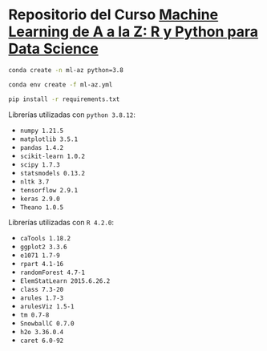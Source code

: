 # Repositorio del Curso [Machine Learning de A a la Z: R y Python para Data Science](https://cursos.frogamesformacion.com/courses/machine-learning-az/)

```bash
conda create -n ml-az python=3.8
```

```bash
conda env create -f ml-az.yml
```

```bash
pip install -r requirements.txt
```

Librerías utilizadas con `python 3.8.12`:

* `numpy 1.21.5`
* `matplotlib 3.5.1`
* `pandas 1.4.2`
* `scikit-learn 1.0.2`
* `scipy 1.7.3`
* `statsmodels 0.13.2`
* `nltk 3.7`
* `tensorflow 2.9.1`
* `keras 2.9.0`
* `Theano 1.0.5`

Librerías utilizadas con `R 4.2.0`:

* `caTools 1.18.2`
* `ggplot2 3.3.6`
* `e1071 1.7-9`
* `rpart 4.1-16`
* `randomForest 4.7-1`
* `ElemStatLearn 2015.6.26.2`
* `class 7.3-20`
* `arules 1.7-3`
* `arulesViz 1.5-1`
* `tm 0.7-8`
* `SnowballC 0.7.0`
* `h2o 3.36.0.4`
* `caret 6.0-92`
